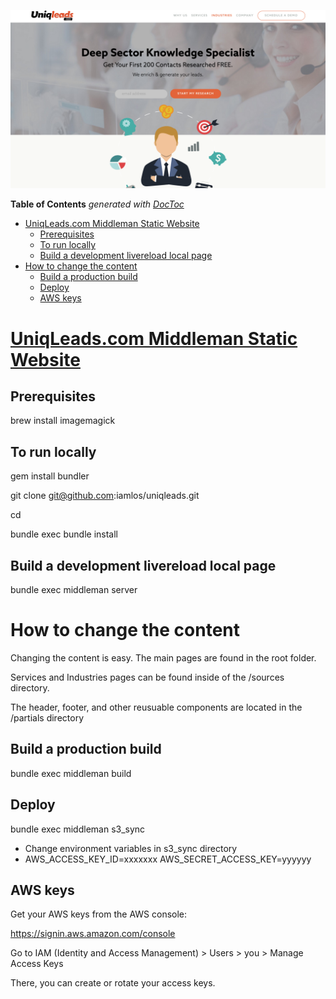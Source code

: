 ![png](https://github.com/iamlos/uniqleads/blob/master/images/screenshot.png)

**Table of Contents**  *generated with [DocToc](http://doctoc.herokuapp.com/)*

- [UniqLeads.com Middleman Static Website](http://iamlos.github.io/uniqleads)
	- [Prerequisites](#Prerequisites)
	- [To run locally](#to-run-locally)
	- [Build a development livereload local page](#build-a-development-livereload-local-page)
- [How to change the content](#how-to-change-content)
	- [Build a production build](#build-a-production-build)
	- [Deploy](#deploy)
	- [AWS keys](#aws-keys)
	

# [UniqLeads.com Middleman Static Website](http://iamlos.github.io/uniqleads)	
## Prerequisites

brew install imagemagick

## To run locally

gem install bundler

git clone git@github.com:iamlos/uniqleads.git

cd 

bundle exec bundle install

## Build a development livereload local page

bundle exec middleman server

# How to change the content
Changing the content is easy. The main pages are found in the root folder. 

Services and Industries pages can be found inside of the /sources directory.

The header, footer, and other reusuable components are located in the /partials directory

## Build a production build

bundle exec middleman build

## Deploy

bundle exec middleman s3_sync

- Change environment variables in s3_sync directory
- AWS_ACCESS_KEY_ID=xxxxxxx AWS_SECRET_ACCESS_KEY=yyyyyy 


## AWS keys

Get your AWS keys from the AWS console:

https://signin.aws.amazon.com/console

Go to IAM (Identity and Access Management) > Users > you > Manage Access Keys

There, you can create or rotate your access keys.

